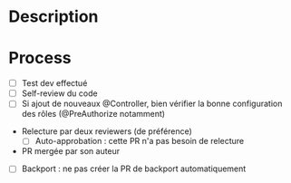 # Description


# Process
- [ ] Test dev effectué
- [ ] Self-review du code
- [ ] Si ajout de nouveaux @Controller, bien vérifier la bonne configuration des rôles (@PreAuthorize notamment)
- Relecture par deux reviewers (de préférence)
  - [ ] Auto-approbation : cette PR n'a pas besoin de relecture
- PR mergée par son auteur
- [ ] Backport : ne pas créer la PR de backport automatiquement
